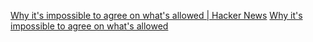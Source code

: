 
[Why it's impossible to agree on what's allowed | Hacker News](https://news.ycombinator.com/item?id=39313942)
[Why it's impossible to agree on what's allowed](https://danluu.com/impossible-agree/)
